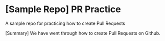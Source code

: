 # [Sample Repo] PR Practice
A sample repo for practicing how to create Pull Requests

[Summary]
We have went through how to create Pull Requests on Github.